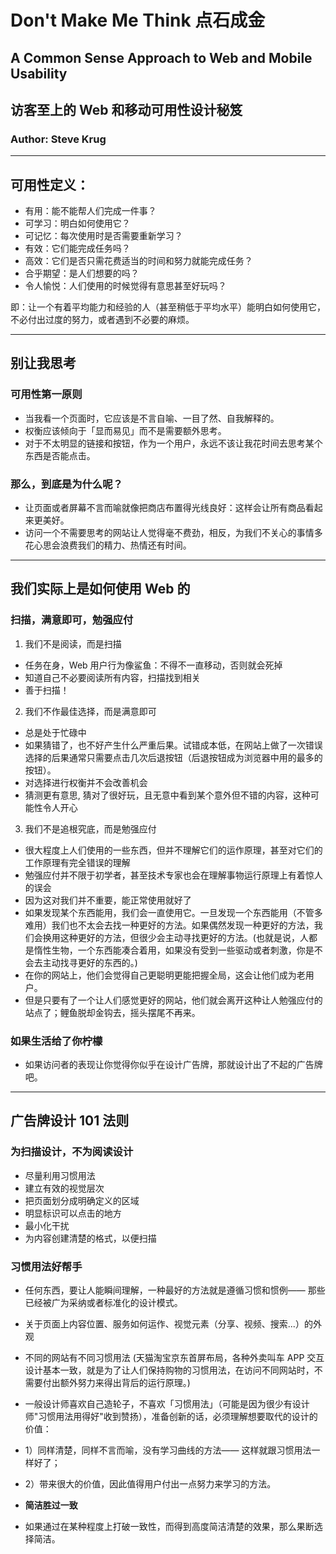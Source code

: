 # Don't Make Me Think 点石成金
## A Common Sense Approach to Web and Mobile Usability
## 访客至上的 Web 和移动可用性设计秘笈
### Author: Steve Krug

---

## 可用性定义：
- 有用：能不能帮人们完成一件事？
- 可学习：明白如何使用它？
- 可记忆：每次使用时是否需要重新学习？
- 有效：它们能完成任务吗？
- 高效：它们是否只需花费适当的时间和努力就能完成任务？
- 合乎期望：是人们想要的吗？
- 令人愉悦：人们使用的时候觉得有意思甚至好玩吗？

即：让一个有着平均能力和经验的人（甚至稍低于平均水平）能明白如何使用它，不必付出过度的努力，或者遇到不必要的麻烦。

---

## 别让我思考
### 可用性第一原则
- 当我看一个页面时，它应该是不言自喻、一目了然、自我解释的。
- 权衡应该倾向于「显而易见」而不是需要额外思考。
- 对于不太明显的链接和按钮，作为一个用户，永远不该让我花时间去思考某个东西是否能点击。

### 那么，到底是为什么呢？
- 让页面或者屏幕不言而喻就像把商店布置得光线良好：这样会让所有商品看起来更美好。
- 访问一个不需要思考的网站让人觉得毫不费劲，相反，为我们不关心的事情多花心思会浪费我们的精力、热情还有时间。

---
## 我们实际上是如何使用 Web 的
### 扫描，满意即可，勉强应付
1. 我们不是阅读，而是扫描
  - 任务在身，Web 用户行为像鲨鱼：不得不一直移动，否则就会死掉
  - 知道自己不必要阅读所有内容，扫描找到相关
  - 善于扫描！

2. 我们不作最佳选择，而是满意即可
  - 总是处于忙碌中
  - 如果猜错了，也不好产生什么严重后果。试错成本低，在网站上做了一次错误选择的后果通常只需要点击几次后退按钮（后退按钮成为浏览器中用的最多的按钮）。
  - 对选择进行权衡并不会改善机会
  - 猜测更有意思, 猜对了很好玩，且无意中看到某个意外但不错的内容，这种可能性令人开心

3. 我们不是追根究底，而是勉强应付
  - 很大程度上人们使用的一些东西，但并不理解它们的运作原理，甚至对它们的工作原理有完全错误的理解
  - 勉强应付并不限于初学者，甚至技术专家也会在理解事物运行原理上有着惊人的误会
  - 因为这对我们并不重要，能正常使用就好了
  - 如果发现某个东西能用，我们会一直使用它。一旦发现一个东西能用（不管多难用）我们也不太会去找一种更好的方法。如果偶然发现一种更好的方法，我们会换用这种更好的方法，但很少会主动寻找更好的方法。(也就是说，人都是惰性生物，一个东西能凑合着用，如果没有受到一些驱动或者刺激，你是不会去主动找寻更好的东西的。)
  - 在你的网站上，他们会觉得自己更聪明更能把握全局，这会让他们成为老用户。
  - 但是只要有了一个让人们感觉更好的网站，他们就会离开这种让人勉强应付的站点了；鲤鱼脱却金钩去，摇头摆尾不再来。

### 如果生活给了你柠檬
- 如果访问者的表现让你觉得你似乎在设计广告牌，那就设计出了不起的广告牌吧。

---

## 广告牌设计 101 法则
### 为扫描设计，不为阅读设计

- 尽量利用习惯用法
- 建立有效的视觉层次
- 把页面划分成明确定义的区域
- 明显标识可以点击的地方
- 最小化干扰
- 为内容创建清楚的格式，以便扫描

### 习惯用法好帮手
- 任何东西，要让人能瞬间理解，一种最好的方法就是遵循习惯和惯例—— 那些已经被广为采纳或者标准化的设计模式。
- 关于页面上内容位置、服务如何运作、视觉元素（分享、视频、搜索...）的外观
- 不同的网站有不同习惯用法 (天猫淘宝京东首屏布局，各种外卖叫车 APP 交互设计基本一致，就是为了让人们保持购物的习惯用法，在访问不同网站时，不需要付出额外努力来得出背后的运行原理。)
- 一般设计师喜欢自己造轮子，不喜欢「习惯用法」（可能是因为很少有设计师"习惯用法用得好"收到赞扬），准备创新的话，必须理解想要取代的设计的价值：
- 1）同样清楚，同样不言而喻，没有学习曲线的方法—— 这样就跟习惯用法一样好了；
- 2）带来很大的价值，因此值得用户付出一点努力来学习的方法。

- **简洁胜过一致**
- 如果通过在某种程度上打破一致性，而得到高度简洁清楚的效果，那么果断选择简洁。


